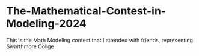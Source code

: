 # The-Mathematical-Contest-in-Modeling-2024
This is the Math Modeling contest that I attended with friends, representing Swarthmore Collge
